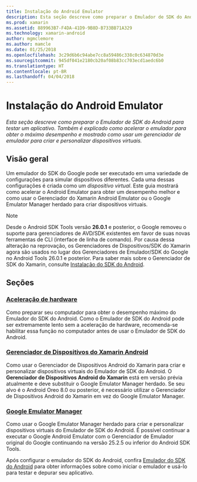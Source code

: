 ```yaml
---
title: Instalação do Android Emulator
description: Esta seção descreve como preparar o Emulador de SDK do Android para testar um aplicativo. Também é explicado como acelerar o emulador para obter o máximo desempenho e mostrado como usar um gerenciador de emulador para criar e personalizar dispositivos virtuais.
ms.prod: xamarin
ms.assetid: 889963B7-F4DA-41D9-9B8D-B733BB71A329
ms.technology: xamarin-android
author: mgmclemore
ms.author: mamcle
ms.date: 01/25/2018
ms.openlocfilehash: 3c29d6b6c94abe7cc8a59486c338c0c634870d3e
ms.sourcegitcommit: 945df041e2180cb20af08b83cc703ecd1aedc6b0
ms.translationtype: HT
ms.contentlocale: pt-BR
ms.lasthandoff: 04/04/2018
---
```

# <a name="android-emulator-setup"></a>Instalação do Android Emulator

_Esta seção descreve como preparar o Emulador de SDK do Android para testar um aplicativo. Também é explicado como acelerar o emulador para obter o máximo desempenho e mostrado como usar um gerenciador de emulador para criar e personalizar dispositivos virtuais._


## <a name="overview"></a>Visão geral

Um emulador do SDK do Google pode ser executado em uma variedade de configurações para simular dispositivos diferentes. Cada uma dessas configurações é criada como um _dispositivo virtual_. Este guia mostrará como acelerar o Android Emulator para obter um desempenho melhor e como usar o Gerenciador do Xamarin Android Emulator ou o Google Emulator Manager herdado para criar dispositivos virtuais.


> [!NOTE]
> Desde o Android SDK Tools versão **26.0.1** e posterior, o Google removeu o suporte para gerenciadores de AVD/SDK existentes em favor de suas novas ferramentas de CLI (interface de linha de comando). Por causa dessa alteração na reprovação, os Gerenciadores de Dispositivos/SDK do Xamarin agora são usados no lugar dos Gerenciadores de Emulador/SDK do Google no Android Tools 26.0.1 e posterior. Para saber mais sobre o Gerenciador de SDK do Xamarin, consulte [Instalação do SDK do Android](~/android/get-started/installation/android-sdk.md).


## <a name="sections"></a>Seções

### <a name="hardware-accelerationandroidget-startedinstallationandroid-emulatorhardware-accelerationmd"></a>[Aceleração de hardware](~/android/get-started/installation/android-emulator/hardware-acceleration.md)

Como preparar seu computador para obter o desempenho máximo do Emulador do SDK do Android. Como o Emulador de SDK do Android pode ser extremamente lento sem a aceleração de hardware, recomenda-se habilitar essa função no computador antes de usar o Emulador de SDK do Android.

### <a name="xamarin-android-device-managerandroidget-startedinstallationandroid-emulatorxamarin-device-managermd"></a>[Gerenciador de Dispositivos do Xamarin Android](~/android/get-started/installation/android-emulator/xamarin-device-manager.md)

Como usar o Gerenciador de Dispositivos Android do Xamarin para criar e personalizar dispositivos virtuais do Emulador de SDK do Android. O **Gerenciador de Dispositivos Android do Xamarin** está em versão prévia atualmente e deve substituir o Google Emulator Manager herdado. Se seu alvo é o Android Oreo 8.0 ou posterior, é necessário utilizar o Gerenciador de Dispositivos Android do Xamarin em vez do Google Emulator Manager.

### <a name="google-emulator-managerandroidget-startedinstallationandroid-emulatorgoogle-emulator-managermd"></a>[Google Emulator Manager](~/android/get-started/installation/android-emulator/google-emulator-manager.md)

Como usar o Google Emulator Manager herdado para criar e personalizar dispositivos virtuais do Emulador de SDK do Android. É possível continuar a executar o Google Android Emulator com o Gerenciador de Emulador original do Google continuando na versão 25.2.5 ou inferior do Android SDK Tools.

Após configurar o emulador do SDK do Android, confira [Emulador do SDK do Android](~/android/deploy-test/debugging/android-sdk-emulator/index.md) para obter informações sobre como iniciar o emulador e usá-lo para testar e depurar seu aplicativo.
